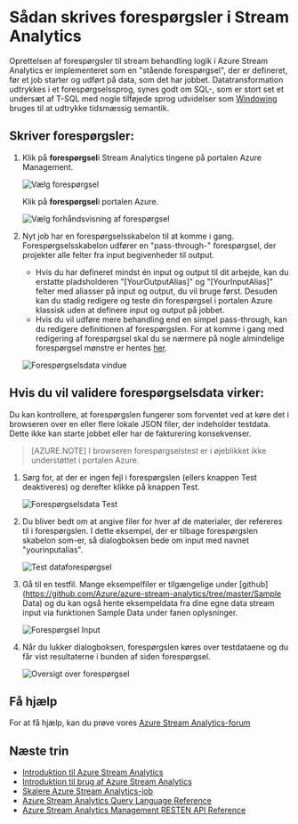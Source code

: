 <properties 
    pageTitle="Sådan skrives forespørgsler i Stream Analytics | Microsoft Azure" 
    description="Skriv forespørgsler i Stream analyser og forespørgselsdata | lærer sti målgruppe."
    keywords="Sådan skrives forespørgsler, forespørgselsdata, skrive en forespørgsel, skrive forespørgsler"
    documentationCenter=""
    services="stream-analytics"
    authors="jeffstokes72" 
    manager="jhubbard" 
    editor="cgronlun"/>

<tags 
    ms.service="stream-analytics" 
    ms.devlang="na" 
    ms.topic="article" 
    ms.tgt_pltfrm="na" 
    ms.workload="data-services" 
    ms.date="09/26/2016" 
    ms.author="jeffstok"/>

# <a name="how-to-write-queries-in-stream-analytics"></a>Sådan skrives forespørgsler i Stream Analytics

Oprettelsen af forespørgsler til stream behandling logik i Azure Stream Analytics er implementeret som en "stående forespørgsel", der er defineret, før et job starter og udført på data, som det har jobbet. Datatransformation udtrykkes i et forespørgselssprog, synes godt om SQL-, som er stort set et undersæt af T-SQL med nogle tilføjede sprog udvidelser som [Windowing](https://msdn.microsoft.com/library/azure/dn835019.aspx) bruges til at udtrykke tidsmæssig semantik.

## <a name="writing-queries"></a>Skriver forespørgsler: ##

1. Klik på **forespørgsel**i Stream Analytics tingene på portalen Azure Management.

    ![Vælg forespørgsel](./media/stream-analytics-write-queries/1-stream-analytics-write-queries.png)  

    Klik på **forespørgsel**i portalen Azure.

    ![Vælg forhåndsvisning af forespørgsel](./media/stream-analytics-write-queries/query-preview-portal.png)  

2.  Nyt job har en forespørgselsskabelon til at komme i gang. Forespørgselsskabelon udfører en "pass-through-" forespørgsel, der projekter alle felter fra input begivenheder til output.  

    - Hvis du har defineret mindst én input og output til dit arbejde, kan du erstatte pladsholderen "[YourOutputAlias]" og "[YourInputAlias]" felter med aliasser på input og output, du vil bruge først. Desuden kan du stadig redigere og teste din forespørgsel i portalen Azure klassisk uden at definere input og output på jobbet.
    - Hvis du vil udføre mere behandling end en simpel pass-through, kan du redigere definitionen af forespørgslen. For at komme i gang med redigering af forespørgsel skal du se nærmere på nogle almindelige forespørgsel mønstre er hentes [her](stream-analytics-stream-analytics-query-patterns.md).  
  
    ![Forespørgselsdata vindue](./media/stream-analytics-write-queries/2-stream-analytics-write-queries.png)  

## <a name="to-validate-query-data-is-working"></a>Hvis du vil validere forespørgselsdata virker: ##

Du kan kontrollere, at forespørgslen fungerer som forventet ved at køre det i browseren over en eller flere lokale JSON filer, der indeholder testdata. Dette ikke kan starte jobbet eller har de fakturering konsekvenser.

> [AZURE.NOTE] I browseren forespørgselstest er i øjeblikket ikke understøttet i portalen Azure.  

1.  Sørg for, at der er ingen fejl i forespørgslen (ellers knappen Test deaktiveres) og derefter klikke på knappen Test.  

    ![Forespørgselsdata Test](./media/stream-analytics-write-queries/3-stream-analytics-write-queries.png)  

2.  Du bliver bedt om at angive filer for hver af de materialer, der refereres til i forespørgslen. I dette eksempel, der er tilbage forespørgslen skabelon som-er, så dialogboksen bede om input med navnet "yourinputalias".  

    ![Test dataforespørgsel](./media/stream-analytics-write-queries/4-stream-analytics-write-queries.png)  

3.  Gå til en testfil. Mange eksempelfiler er tilgængelige under [github](https://github.com/Azure/azure-stream-analytics/tree/master/Sample Data) og du kan også hente eksempeldata fra dine egne data stream input via funktionen Sample Data under fanen oplysninger.  

    ![Forespørgsel Input](./media/stream-analytics-write-queries/5-stream-analytics-write-queries.png)  

4.  Når du lukker dialogboksen, forespørgslen køres over testdataene og du får vist resultaterne i bunden af siden forespørgsel.  

    ![Oversigt over forespørgsel](./media/stream-analytics-write-queries/6-stream-analytics-write-queries.png)  

## <a name="get-help"></a>Få hjælp
For at få hjælp, kan du prøve vores [Azure Stream Analytics-forum](https://social.msdn.microsoft.com/Forums/en-US/home?forum=AzureStreamAnalytics)

## <a name="next-steps"></a>Næste trin

- [Introduktion til Azure Stream Analytics](stream-analytics-introduction.md)
- [Introduktion til brug af Azure Stream Analytics](stream-analytics-get-started.md)
- [Skalere Azure Stream Analytics-job](stream-analytics-scale-jobs.md)
- [Azure Stream Analytics Query Language Reference](https://msdn.microsoft.com/library/azure/dn834998.aspx)
- [Azure Stream Analytics Management RESTEN API Reference](https://msdn.microsoft.com/library/azure/dn835031.aspx)
